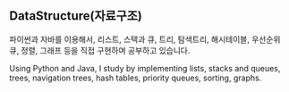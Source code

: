 ## DataStructure(자료구조)
파이썬과 자바를 이용해서, 리스트, 스택과 큐, 트리, 탐색트리, 해시테이블, 우선순위 큐, 정렬, 그래프 등을 직접 구현하며 공부하고 있습니다.

Using Python and Java, I study by implementing lists, stacks and queues, trees, navigation trees, hash tables, priority queues, sorting, graphs.